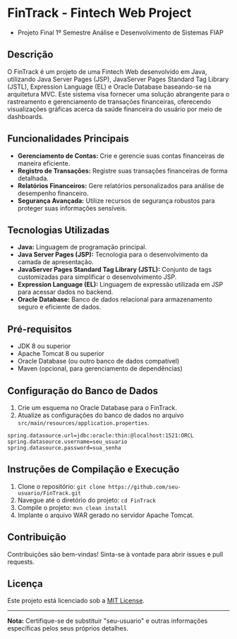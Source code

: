 # FinTrack - Fintech Web Project
- Projeto Final 1º Semestre Análise e Desenvolvimento de Sistemas FIAP

## Descrição

O FinTrack é um projeto de uma Fintech Web desenvolvido em Java, utilizando Java Server Pages (JSP), JavaServer Pages Standard Tag Library (JSTL), Expression Language (EL) e Oracle Database baseando-se na arquitetura MVC. 
Este sistema visa fornecer uma solução abrangente para o rastreamento e gerenciamento de transações financeiras, oferecendo visualizações gráficas acerca da saúde financeira do usuário por meio de dashboards. 

## Funcionalidades Principais

- **Gerenciamento de Contas:** Crie e gerencie suas contas financeiras de maneira eficiente.
- **Registro de Transações:** Registre suas transações financeiras de forma detalhada.
- **Relatórios Financeiros:** Gere relatórios personalizados para análise de desempenho financeiro.
- **Segurança Avançada:** Utilize recursos de segurança robustos para proteger suas informações sensíveis.

## Tecnologias Utilizadas

- **Java:** Linguagem de programação principal.
- **Java Server Pages (JSP):** Tecnologia para o desenvolvimento da camada de apresentação.
- **JavaServer Pages Standard Tag Library (JSTL):** Conjunto de tags customizadas para simplificar o desenvolvimento JSP.
- **Expression Language (EL):** Linguagem de expressão utilizada em JSP para acessar dados no backend.
- **Oracle Database:** Banco de dados relacional para armazenamento seguro e eficiente de dados.

## Pré-requisitos

- JDK 8 ou superior
- Apache Tomcat 8 ou superior
- Oracle Database (ou outro banco de dados compatível)
- Maven (opcional, para gerenciamento de dependências)

## Configuração do Banco de Dados

1. Crie um esquema no Oracle Database para o FinTrack.
2. Atualize as configurações do banco de dados no arquivo `src/main/resources/application.properties`.

```properties
spring.datasource.url=jdbc:oracle:thin:@localhost:1521:ORCL
spring.datasource.username=seu_usuario
spring.datasource.password=sua_senha
```

## Instruções de Compilação e Execução

1. Clone o repositório: `git clone https://github.com/seu-usuario/FinTrack.git`
2. Navegue até o diretório do projeto: `cd FinTrack`
3. Compile o projeto: `mvn clean install`
4. Implante o arquivo WAR gerado no servidor Apache Tomcat.

## Contribuição

Contribuições são bem-vindas! Sinta-se à vontade para abrir issues e pull requests.

## Licença

Este projeto está licenciado sob a [MIT License](LICENSE).

---

**Nota:** Certifique-se de substituir "seu-usuario" e outras informações específicas pelos seus próprios detalhes.

